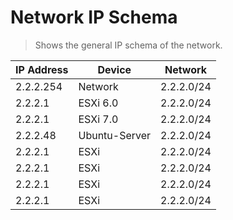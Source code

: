 # Network IP Schema

> Shows the general IP schema of the network.

| IP Address | Device | Network    |
| ----------| ------- | ---------- |
| 2.2.2.254 | Network | 2.2.2.0/24 |
| 2.2.2.1   | ESXi 6.0| 2.2.2.0/24 |
| 2.2.2.1   | ESXi 7.0| 2.2.2.0/24 |
| 2.2.2.48   | Ubuntu-Server  | 2.2.2.0/24 |
| 2.2.2.1   | ESXi    | 2.2.2.0/24 |
| 2.2.2.1   | ESXi    | 2.2.2.0/24 |
| 2.2.2.1   | ESXi    | 2.2.2.0/24 |
| 2.2.2.1   | ESXi    | 2.2.2.0/24 |